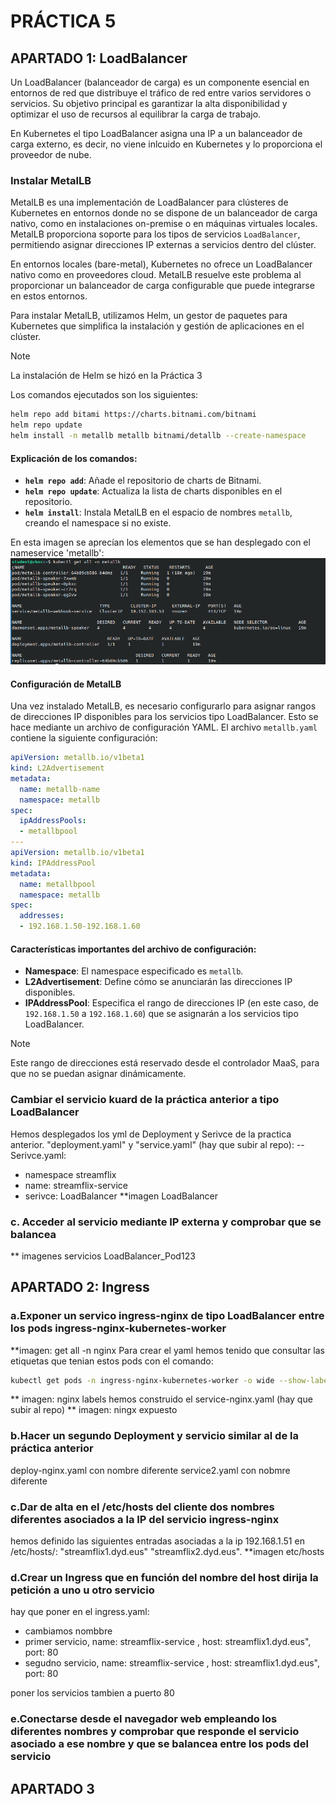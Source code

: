 # PRÁCTICA 5

## APARTADO 1: LoadBalancer
Un LoadBalancer (balanceador de carga) es un componente esencial en entornos de red que distribuye el tráfico de red entre varios servidores o servicios. Su objetivo principal es garantizar la alta disponibilidad y optimizar el uso de recursos al equilibrar la carga de trabajo.

En Kubernetes el tipo LoadBalancer asigna una IP a un balanceador de carga externo, es decir, no viene inlcuido en Kubernetes y lo proporciona el proveedor de nube. 

### Instalar MetalLB
MetalLB es una implementación de LoadBalancer para clústeres de Kubernetes en entornos donde no se dispone de un balanceador de carga nativo, como en instalaciones on-premise o en máquinas virtuales locales. MetalLB proporciona soporte para los tipos de servicios `LoadBalancer`, permitiendo asignar direcciones IP externas a servicios dentro del clúster.

En entornos locales (bare-metal), Kubernetes no ofrece un LoadBalancer nativo como en proveedores cloud. MetalLB resuelve este problema al proporcionar un balanceador de carga configurable que puede integrarse en estos entornos.

Para instalar MetalLB, utilizamos Helm, un gestor de paquetes para Kubernetes que simplifica la instalación y gestión de aplicaciones en el clúster.
> [!NOTE]
> La instalación de Helm se hizó en la Práctica 3

 Los comandos ejecutados son los siguientes:

```bash
helm repo add bitami https://charts.bitnami.com/bitnami
helm repo update
helm install -n metallb metallb bitnami/detallb --create-namespace
```
#### Explicación de los comandos:
- **`helm repo add`**: Añade el repositorio de charts de Bitnami.
- **`helm repo update`**: Actualiza la lista de charts disponibles en el repositorio.
- **`helm install`**: Instala MetalLB en el espacio de nombres `metallb`, creando el namespace si no existe.

En esta imagen se aprecían los elementos que se han desplegado con el nameservice 'metallb':  
![elementos metallb](Images/image1.png)


#### Configuración de MetalLB
Una vez instalado MetalLB, es necesario configurarlo para asignar rangos de direcciones IP disponibles para los servicios tipo LoadBalancer. Esto se hace mediante un archivo de configuración YAML. El archivo `metallb.yaml` contiene la siguiente configuración:

```yaml
apiVersion: metallb.io/v1beta1
kind: L2Advertisement
metadata:
  name: metallb-name
  namespace: metallb
spec:
  ipAddressPools:
  - metallbpool
---
apiVersion: metallb.io/v1beta1
kind: IPAddressPool
metadata:
  name: metallbpool
  namespace: metallb
spec:
  addresses:
  - 192.168.1.50-192.168.1.60
```
#### Características importantes del archivo de configuración:
- **Namespace**: El namespace especificado es `metallb`.
- **L2Advertisement**: Define cómo se anunciarán las direcciones IP disponibles.
- **IPAddressPool**: Especifica el rango de direcciones IP (en este caso, de `192.168.1.50` a `192.168.1.60`) que se asignarán a los servicios tipo LoadBalancer. 
> [!NOTE]  
> Este rango de direcciones está reservado desde el controlador MaaS, para que no se puedan asignar dinámicamente.


### Cambiar el servicio kuard de la práctica anterior a tipo LoadBalancer
Hemos desplegados los yml de Deployment y Serivce de la practica anterior. "deployment.yaml" y "service.yaml" (hay que subir al repo): --
Serivce.yaml:
- namespace streamflix
- name: streamflix-service
- serivce: LoadBalancer
**imagen LoadBalancer 
### c. Acceder al servicio mediante IP externa y comprobar que se balancea
** imagenes servicios LoadBalancer_Pod123

## APARTADO 2: Ingress
### a.Exponer un servico ingress-nginx de tipo LoadBalancer entre los pods ingress-nginx-kubernetes-worker
**imagen: get all -n nginx
Para crear el yaml hemos tenido que consultar las etiquetas que tenian estos pods con el comando: 
```bash
kubectl get pods -n ingress-nginx-kubernetes-worker -o wide --show-labels
```
** imagen: nginx labels
hemos construido el service-nginx.yaml (hay que subir al repo) 
** imagen: ningx expuesto
### b.Hacer un segundo Deployment y servicio similar al de la práctica anterior
deploy-nginx.yaml con nombre diferente
service2.yaml con nobmre diferente
### c.Dar de alta en el /etc/hosts del cliente dos nombres diferentes asociados a la IP del servicio ingress-nginx
hemos definido las siguientes entradas asociadas a la ip 192.168.1.51 en /etc/hosts/: "streamflix1.dyd.eus" "streamflix2.dyd.eus". 
**imagen etc/hosts
### d.Crear un Ingress que en función del nombre del host dirija la petición a uno u otro servicio
hay que poner en el ingress.yaml:
 - cambiamos nombbre
 - primer servicio, name: streamflix-service , host: streamflix1.dyd.eus", port: 80
 - segudno servicio, name: streamflix-service , host: streamflix1.dyd.eus", port: 80

poner los servicios tambien a puerto 80
### e.Conectarse desde el navegador web empleando los diferentes nombres y comprobar que responde el servicio asociado a ese nombre y que se balancea entre los pods del servicio

## APARTADO 3
